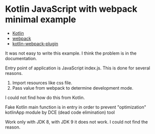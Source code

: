 Kotlin JavaScript with webpack minimal example
=============================

* [Kotlin](https://kotlinlang.org)
* [webpack](https://webpack.js.org)
* [kotlin-webpack-plugin](https://www.npmjs.com/package/@jetbrains/kotlin-webpack-plugin)

It was not easy to write this example. I think the problem is in the documentation.

Entry point of application is JavaScript index.js. This is done for several reasons.

1. Import resources like css file.
2. Pass value from webpack to determine development mode.

I could not find how do this from Kotlin.

Fake Kotlin main function is in entry in order to prevent "optimization" kotlinApp module by DCE (dead code elimination) tool 

Work only with JDK 8, with JDK 9 it does not work. I could not find the reason. 
